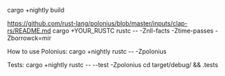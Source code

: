 cargo +nightly build

https://github.com/rust-lang/polonius/blob/master/inputs/clap-rs/README.md
cargo +YOUR_RUSTC rustc -- -Znll-facts -Ztime-passes -Zborrowck=mir

How to use Polonius:
cargo +nightly rustc -- -Zpolonius

Tests:
cargo +nightly rustc -- --test -Zpolonius
cd target/debug/ && .tests
